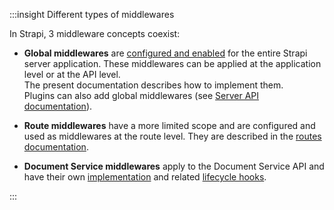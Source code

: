 :::insight Different types of middlewares

In Strapi, 3 middleware concepts coexist:

- **Global middlewares** are [configured and enabled](/cms/configurations/middlewares) for the entire Strapi server application. These middlewares can be applied at the application level or at the API level. <br/>The present documentation describes how to implement them.<br/>Plugins can also add global middlewares (see [Server API documentation](/cms/plugins-development/server-api)).

- **Route middlewares** have a more limited scope and are configured and used as middlewares at the route level. They are described in the [routes documentation](/cms/backend-customization/routes#middlewares).

- **Document Service middlewares** apply to the Document Service API and have their own [implementation](/cms/api/document-service/middlewares) and related [lifecycle hooks](/cms/migration/v4-to-v5/breaking-changes/lifecycle-hooks-document-service#table).

:::
